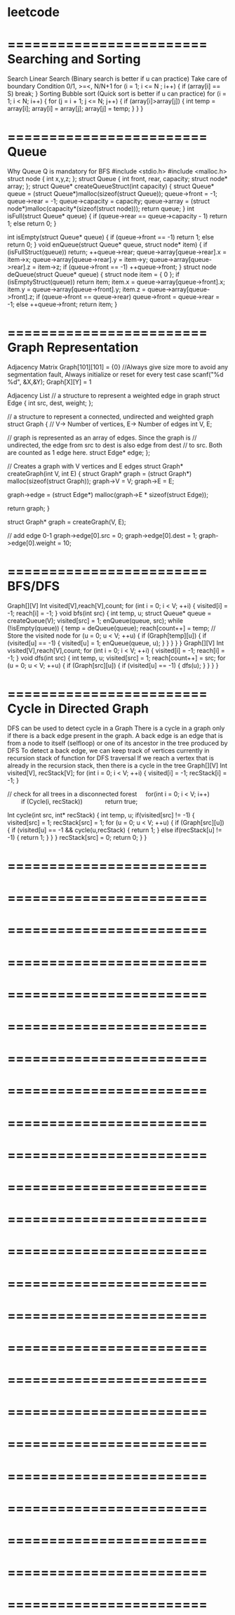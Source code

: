 # leetcode
========================
Searching and Sorting
========================
Search
Linear Search (Binary search is better if u can practice)
Take care of boundary Condition 0/1, >=<, N/N+1
for (i = 1; i <= N ; i++)
{
    if (array[i] == S)
    break;
}
Sorting
Bubble sort (Quick sort is better if u can practice)
for (i = 1; i < N; i++)
{
    for (j = i + 1; j <= N; j++)
    {
        if (array[i]>array[j])
       {
           int temp = array[i];
           array[i] = array[j];
           array[j] = temp;
       }
    }
}

========================
Queue
========================
Why Queue
Q is mandatory for BFS 
#include <stdio.h>
#include <malloc.h>
struct node
{
int x,y,z;
};
struct Queue
{
    int front, rear, capacity;
    struct node* array;
};
struct Queue* createQueueStruct(int capacity)
{
    struct Queue* queue = (struct Queue*)malloc(sizeof(struct Queue));
    queue->front = -1;
    queue->rear = -1;
    queue->capacity = capacity;
    queue->array = (struct node*)malloc(capacity*(sizeof(struct node)));
    return queue;
}
int isFull(struct Queue* queue)
{
    if (queue->rear == queue->capacity - 1)
        return 1;
    else
        return 0;
}



int isEmpty(struct Queue* queue)
{
    if (queue->front == -1)
        return 1;
    else
        return 0;
}
void enQueue(struct Queue* queue, struct node* item)
{
    if (isFullStruct(queue))
        return;
    ++queue->rear;
    queue->array[queue->rear].x = item->x;
    queue->array[queue->rear].y = item->y;
    queue->array[queue->rear].z = item->z;
    if (queue->front == -1)
        ++queue->front;
}
struct node deQueue(struct Queue* queue)
{
    struct node item = { 0 };
    if (isEmptyStruct(queue))
        return item;
    item.x = queue->array[queue->front].x;
    item.y = queue->array[queue->front].y;
    item.z = queue->array[queue->front].z;
    if (queue->front == queue->rear)
        queue->front = queue->rear = -1;
    else
        ++queue->front;
    return item;
}

========================
Graph Representation
========================
Adjacency Matrix
Graph[101][101] = {0}
//Always give size more to avoid any segmentation fault, Always initialize or reset for every test case
scanf("%d %d", &X,&Y);
Graph[X][Y] = 1




Adjacency List
// a structure to represent a weighted edge in graph
struct Edge
{
int src, dest, weight;
};

// a structure to represent a connected, undirected and weighted graph
struct Graph
{
// V-> Number of vertices, E-> Number of edges
int V, E;

// graph is represented as an array of edges. Since the graph is
// undirected, the edge from src to dest is also edge from dest
// to src. Both are counted as 1 edge here.
struct Edge* edge;
};

// Creates a graph with V vertices and E edges
struct Graph* createGraph(int V, int E)
{
struct Graph* graph = (struct Graph*) malloc(sizeof(struct Graph));
graph->V = V;
graph->E = E;

graph->edge = (struct Edge*) malloc(graph->E * sizeof(struct Edge));

return graph;
}



struct Graph* graph = createGraph(V, E);


// add edge 0-1
graph->edge[0].src = 0;
graph->edge[0].dest = 1;
graph->edge[0].weight = 10;

========================
BFS/DFS
========================
Graph[][V]
Int visited[V],reach[V],count;
 for (int i = 0; i < V; ++i)
   {
       visited[i] = -1;
       reach[i] = -1;
    }
void bfs(int src)
{
    int temp, u;
struct Queue* queue = createQueue(V);
    visited[src] = 1;
    enQueue(queue, src);
    while (!isEmpty(queue))
    {
        temp = deQueue(queue);
        reach[count++] = temp;  // Store the visited node
        for (u = 0; u < V; ++u)
        {
            if (Graph[temp][u])
           {
               if (visited[u] == -1)
              {
                   visited[u] = 1;
                  enQueue(queue, u);
             }
           }
        }
    }
}
Graph[][V]
Int visited[V],reach[V],count;
 for (int i = 0; i < V; ++i)
   {
       visited[i] = -1;
       reach[i] = -1;
    }
void dfs(int src)
{
    int temp, u;
    visited[src] = 1;
    reach[count++] = src;
    for (u = 0; u < V; ++u)
    {
        if (Graph[src][u])
       {
           if (visited[u] == -1)
          {
              dfs(u);
         }
       }
    }
}

========================
Cycle in Directed Graph
========================
DFS can be used to detect cycle in a Graph
There is a cycle in a graph only if there is a back edge present in the graph.
A back edge is an edge that is from a node to itself (selfloop) or one of its ancestor in the tree produced by DFS
To detect a back edge, we can keep track of vertices currently in recursion stack of function for DFS traversal
If we reach a vertex that is already in the recursion stack, then there is a cycle in the tree
Graph[][V]
Int visited[V], recStack[V];
 for (int i = 0; i < V; ++i)
   {
       visited[i] = -1;
       recStack[i] = -1;
    }

// check for all trees in a disconnected forest
    for(int i = 0; i < V; i++)
        if (Cycle(i, recStack))
            return true;

Int cycle(int src, int* recStack)
{
    int temp, u;
    if(visited[src] != -1)
   {
        visited[src] = 1;
        recStack[src] = 1;
        for (u = 0; u < V; ++u)
       {
           if (Graph[src][u])
          {
              if (visited[u] == -1 && cycle(u,recStack)
             {
                 return 1;
            }
            else if(recStack[u] != -1)
            {
                return 1;
            }
       }
    }
    recStack[src] = 0;
    return 0;
}
}


========================
========================
========================
========================
========================
========================
========================
========================
========================
========================
========================
========================
========================
========================
========================
========================
========================
========================
========================
========================
========================
========================
========================
========================
========================
========================
========================
========================
========================
========================
========================
========================
========================
========================
========================
========================
========================
========================
========================
========================
========================
========================
========================
========================
========================
========================
========================
========================
